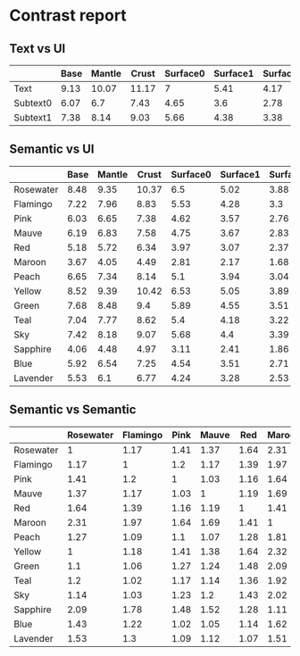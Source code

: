 # Contrast report

## Text vs UI
|          |   Base |   Mantle |   Crust |   Surface0 |   Surface1 |   Surface2 |   Overlay0 |   Overlay1 |   Overlay2 |
|----------|--------|----------|---------|------------|------------|------------|------------|------------|------------|
| Text     |   9.13 |    10.07 |   11.17 |       7    |       5.41 |       4.17 |       3.1  |       2.49 |       1.88 |
| Subtext0 |   6.07 |     6.7  |    7.43 |       4.65 |       3.6  |       2.78 |       2.06 |       1.65 |       1.25 |
| Subtext1 |   7.38 |     8.14 |    9.03 |       5.66 |       4.38 |       3.38 |       2.51 |       2.01 |       1.52 |

## Semantic vs UI
|           |   Base |   Mantle |   Crust |   Surface0 |   Surface1 |   Surface2 |   Overlay0 |   Overlay1 |   Overlay2 |
|-----------|--------|----------|---------|------------|------------|------------|------------|------------|------------|
| Rosewater |   8.48 |     9.35 |   10.37 |       6.5  |       5.02 |       3.88 |       2.88 |       2.31 |       1.74 |
| Flamingo  |   7.22 |     7.96 |    8.83 |       5.53 |       4.28 |       3.3  |       2.45 |       1.96 |       1.48 |
| Pink      |   6.03 |     6.65 |    7.38 |       4.62 |       3.57 |       2.76 |       2.05 |       1.64 |       1.24 |
| Mauve     |   6.19 |     6.83 |    7.58 |       4.75 |       3.67 |       2.83 |       2.1  |       1.69 |       1.27 |
| Red       |   5.18 |     5.72 |    6.34 |       3.97 |       3.07 |       2.37 |       1.76 |       1.41 |       1.07 |
| Maroon    |   3.67 |     4.05 |    4.49 |       2.81 |       2.17 |       1.68 |       1.25 |       1    |       1.33 |
| Peach     |   6.65 |     7.34 |    8.14 |       5.1  |       3.94 |       3.04 |       2.26 |       1.81 |       1.37 |
| Yellow    |   8.52 |     9.39 |   10.42 |       6.53 |       5.05 |       3.89 |       2.89 |       2.32 |       1.75 |
| Green     |   7.68 |     8.48 |    9.4  |       5.89 |       4.55 |       3.51 |       2.61 |       2.09 |       1.58 |
| Teal      |   7.04 |     7.77 |    8.62 |       5.4  |       4.18 |       3.22 |       2.39 |       1.92 |       1.45 |
| Sky       |   7.42 |     8.18 |    9.07 |       5.68 |       4.4  |       3.39 |       2.52 |       2.02 |       1.52 |
| Sapphire  |   4.06 |     4.48 |    4.97 |       3.11 |       2.41 |       1.86 |       1.38 |       1.11 |       1.2  |
| Blue      |   5.92 |     6.54 |    7.25 |       4.54 |       3.51 |       2.71 |       2.01 |       1.61 |       1.22 |
| Lavender  |   5.53 |     6.1  |    6.77 |       4.24 |       3.28 |       2.53 |       1.88 |       1.51 |       1.14 |

## Semantic vs Semantic
|           |   Rosewater |   Flamingo |   Pink |   Mauve |   Red |   Maroon |   Peach |   Yellow |   Green |   Teal |   Sky |   Sapphire |   Blue |   Lavender |
|-----------|-------------|------------|--------|---------|-------|----------|---------|----------|---------|--------|-------|------------|--------|------------|
| Rosewater |        1    |       1.17 |   1.41 |    1.37 |  1.64 |     2.31 |    1.27 |     1    |    1.1  |   1.2  |  1.14 |       2.09 |   1.43 |       1.53 |
| Flamingo  |        1.17 |       1    |   1.2  |    1.17 |  1.39 |     1.97 |    1.09 |     1.18 |    1.06 |   1.02 |  1.03 |       1.78 |   1.22 |       1.3  |
| Pink      |        1.41 |       1.2  |   1    |    1.03 |  1.16 |     1.64 |    1.1  |     1.41 |    1.27 |   1.17 |  1.23 |       1.48 |   1.02 |       1.09 |
| Mauve     |        1.37 |       1.17 |   1.03 |    1    |  1.19 |     1.69 |    1.07 |     1.38 |    1.24 |   1.14 |  1.2  |       1.52 |   1.05 |       1.12 |
| Red       |        1.64 |       1.39 |   1.16 |    1.19 |  1    |     1.41 |    1.28 |     1.64 |    1.48 |   1.36 |  1.43 |       1.28 |   1.14 |       1.07 |
| Maroon    |        2.31 |       1.97 |   1.64 |    1.69 |  1.41 |     1    |    1.81 |     2.32 |    2.09 |   1.92 |  2.02 |       1.11 |   1.62 |       1.51 |
| Peach     |        1.27 |       1.09 |   1.1  |    1.07 |  1.28 |     1.81 |    1    |     1.28 |    1.16 |   1.06 |  1.12 |       1.64 |   1.12 |       1.2  |
| Yellow    |        1    |       1.18 |   1.41 |    1.38 |  1.64 |     2.32 |    1.28 |     1    |    1.11 |   1.21 |  1.15 |       2.1  |   1.44 |       1.54 |
| Green     |        1.1  |       1.06 |   1.27 |    1.24 |  1.48 |     2.09 |    1.16 |     1.11 |    1    |   1.09 |  1.04 |       1.89 |   1.3  |       1.39 |
| Teal      |        1.2  |       1.02 |   1.17 |    1.14 |  1.36 |     1.92 |    1.06 |     1.21 |    1.09 |   1    |  1.05 |       1.73 |   1.19 |       1.27 |
| Sky       |        1.14 |       1.03 |   1.23 |    1.2  |  1.43 |     2.02 |    1.12 |     1.15 |    1.04 |   1.05 |  1    |       1.82 |   1.25 |       1.34 |
| Sapphire  |        2.09 |       1.78 |   1.48 |    1.52 |  1.28 |     1.11 |    1.64 |     2.1  |    1.89 |   1.73 |  1.82 |       1    |   1.46 |       1.36 |
| Blue      |        1.43 |       1.22 |   1.02 |    1.05 |  1.14 |     1.62 |    1.12 |     1.44 |    1.3  |   1.19 |  1.25 |       1.46 |   1    |       1.07 |
| Lavender  |        1.53 |       1.3  |   1.09 |    1.12 |  1.07 |     1.51 |    1.2  |     1.54 |    1.39 |   1.27 |  1.34 |       1.36 |   1.07 |       1    |
